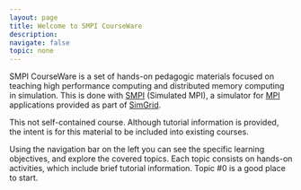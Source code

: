 ```yaml
---
layout: page
title: Welcome to SMPI CourseWare
description:
navigate: false
topic: none
---
```


<div class="ui container raised segment padded">

<p class="ui">
SMPI CourseWare is a set of hands-on pedagogic materials focused on teaching high performance computing and distributed memory computing in simulation. This is
done with
  <a href="http://simgrid.gforge.inria.fr/simgrid/latest/doc/group__SMPI__API.html">SMPI</a> (Simulated MPI),
 a simulator for <a href="http://www.mpi-forum.org/docs/docs.html">MPI</a> applications provided as part of
 <a href="http://simgrid.gforge.inria.fr">SimGrid</a>.
 </p>

<p class="ui">
This not self-contained course. Although tutorial information is provided, the intent is for this material
to be included into existing courses.
</p>

<p class="ui">
 Using the navigation bar on the left you can see the specific learning objectives,
 and explore the covered topics. Each topic consists on hands-on activities, which
 include brief tutorial information. Topic #0 is a good place to start.
</p>

</div>
